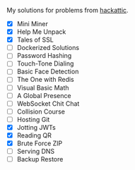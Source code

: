 My solutions for problems from [hackattic](https://hackattic.com/challenges).

- [x] Mini Miner
- [x] Help Me Unpack
- [x] Tales of SSL
- [ ] Dockerized Solutions
- [ ] Password Hashing
- [ ] Touch-Tone Dialing
- [ ] Basic Face Detection
- [ ] The One with Redis
- [ ] Visual Basic Math
- [ ] A Global Presence
- [ ] WebSocket Chit Chat
- [ ] Collision Course
- [ ] Hosting Git
- [x] Jotting JWTs
- [x] Reading QR
- [x] Brute Force ZIP
- [ ] Serving DNS
- [ ] Backup Restore
